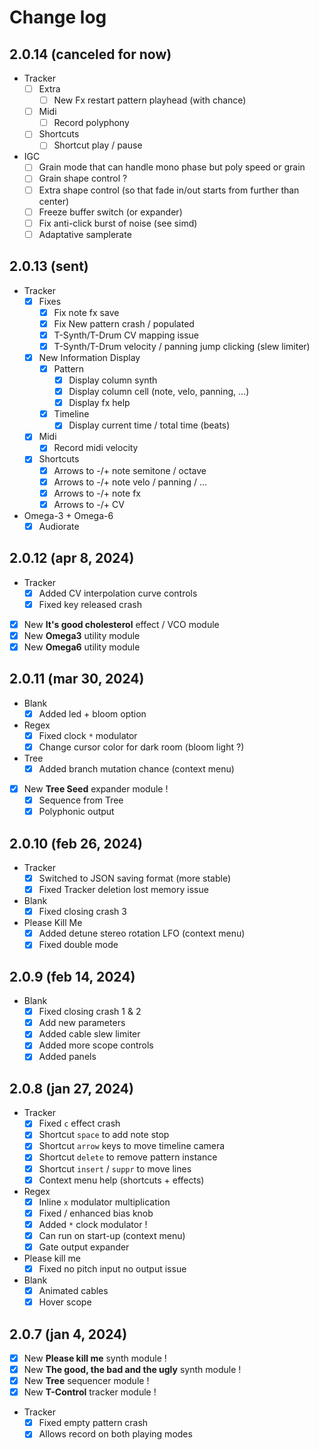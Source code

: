 
# Change log

## 2.0.14 (canceled for now)

- Tracker
	- [ ] Extra
		- [ ] New Fx restart pattern playhead (with chance)
	- [ ] Midi
		- [ ] Record polyphony
	- [ ] Shortcuts
		- [ ] Shortcut play / pause
- IGC
	- [ ] Grain mode that can handle mono phase but poly speed or grain
	- [ ] Grain shape control ?
	- [ ] Extra shape control (so that fade in/out starts from further than center)
	- [ ] Freeze buffer switch (or expander)
	- [ ] Fix anti-click burst of noise (see simd)
	- [ ] Adaptative samplerate

## 2.0.13 (sent)

- Tracker
	- [x] Fixes
		- [x] Fix note fx save
		- [x] Fix New pattern crash / populated
		- [x] T-Synth/T-Drum CV mapping issue
		- [x] T-Synth/T-Drum velocity / panning jump clicking (slew limiter)
	- [x] New Information Display
		- [x] Pattern
			- [x] Display column synth
			- [x] Display column cell (note, velo, panning, ...)
			- [x] Display fx help
		- [x] Timeline
			- [x] Display current time / total time (beats)
	- [x] Midi
		- [x] Record midi velocity
	- [x] Shortcuts
		- [x] Arrows to -/+ note semitone / octave
		- [x] Arrows to -/+ note velo / panning / ...
		- [x] Arrows to -/+ note fx
		- [x] Arrows to -/+ CV
- Omega-3 + Omega-6
	- [x] Audiorate

## 2.0.12 (apr 8, 2024)

- Tracker
	- [x] Added CV interpolation curve controls
	- [x] Fixed key released crash
- [x] New **It's good cholesterol** effect / VCO module
- [x] New **Omega3** utility module
- [x] New **Omega6** utility module

## 2.0.11 (mar 30, 2024)

- Blank
	- [x] Added led + bloom option
- Regex
	- [x] Fixed clock `*` modulator
	- [x] Change cursor color for dark room (bloom light ?)
- Tree
	- [x] Added branch mutation chance (context menu)
- [x] New **Tree Seed** expander module !
	- [x] Sequence from Tree
	- [x] Polyphonic output

## 2.0.10 (feb 26, 2024)

- Tracker
	- [x] Switched to JSON saving format (more stable)
	- [x] Fixed Tracker deletion lost memory issue
- Blank
	- [x] Fixed closing crash 3
- Please Kill Me
	- [x] Added detune stereo rotation LFO (context menu)
	- [x] Fixed double mode

## 2.0.9 (feb 14, 2024)

- Blank
	- [x] Fixed closing crash 1 & 2
	- [x] Add new parameters
	- [x] Added cable slew limiter
	- [x] Added more scope controls
	- [x] Added panels

## 2.0.8 (jan 27, 2024)

- Tracker
	- [x] Fixed `c` effect crash
	- [x] Shortcut `space` to add note stop
	- [x] Shortcut `arrow` keys to move timeline camera
	- [x] Shortcut `delete` to remove pattern instance
	- [x] Shortcut `insert` / `suppr` to move lines
	- [x] Context menu help (shortcuts + effects)
- Regex
	- [x] Inline `x` modulator multiplication
	- [x] Fixed / enhanced bias knob
	- [x] Added `*` clock modulator !
	- [x] Can run on start-up (context menu)
	- [x] Gate output expander
- Please kill me
	- [x] Fixed no pitch input no output issue
- Blank
	- [x] Animated cables
	- [x] Hover scope

## 2.0.7 (jan 4, 2024)

- [x] New **Please kill me** synth module !
- [x] New **The good, the bad and the ugly** synth module !
- [x] New **Tree** sequencer module !
- [x] New **T-Control** tracker module !
- Tracker
	- [x] Fixed empty pattern crash
	- [x] Allows record on both playing modes
